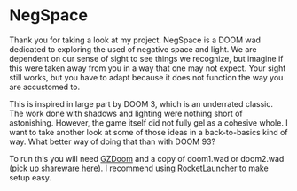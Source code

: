 # NegSpace

Thank you for taking a look at my project. NegSpace is a DOOM wad dedicated to exploring the used of negative space and light. We are dependent on our sense of sight to see things we recognize, but imagine if this were taken away from you in a way that one may not expect. Your sight still works, but you have to adapt because it does not function the way you are accustomed to.

This is inspired in large part by DOOM 3, which is an underrated classic. The work done with shadows and lighting were nothing short of astonishing. However, the game itself did not fully gel as a cohesive whole. I want to take another look at some of those ideas in a back-to-basics kind of way. What better way of doing that than with DOOM 93?

To run this you will need [GZDoom](https://zdoom.org/downloads) and a copy of doom1.wad or doom2.wad ([pick up shareware here](https://www.doomworld.com/classicdoom/info/shareware.php#:~:text=doom19s.zip,Doom%20v1.9%20shareware)). I recommend using [RocketLauncher](https://www.doomworld.com/forum/topic/87120-rocket-launcher-20-cross-platform-doom-front-end/#:~:text=Download%20executable%20here%3A%20https%3A//github.com/Hypnotoad90/RocketLauncher2/releases/download/0.1.0.2/RocketLauncher2_v0102.zip) to make setup easy.
